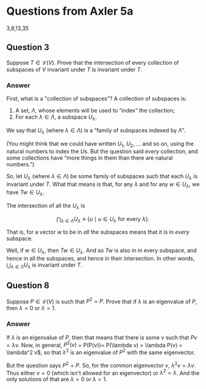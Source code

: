 # Questions from Axler 5a

3,8,13,35

## Question 3

Suppose $T \in \mathcal{L}(V)$. Prove that the intersection of every
collection of subspaces of $V$ invariant under $T$ is invariant
under $T$.

### Answer

First, what is a "collection of subspaces"? A collection of subspaces
is:
  1. A set, $\Lambda$, whose elements will be used to “index” the collection;
  2. For each $\lambda\in\Lambda$, a subspace $U_\lambda$.

We say that $U_\lambda$ (where $\lambda\in \Lambda$) is a “family of
subspaces indexed by $\Lambda$”.

(You might think that we could have written $U_1$, $U_2$, ... and so
on, using the natural numbers to index the $`U`$s. But the question
said _every_ collection, and some collections have “more things in
them than there are natural numbers.”)

So, let $U_\lambda$ (where $\lambda\in\Lambda$) be some family of
subspaces such that each $U_\lambda$ is invariant under $T$. What that
means is that, for any $\lambda$ and for any $w\in U_\lambda$, we have
$Tw\in U_\lambda$.

The intersection of all the $U_\lambda$ is
```math
\bigcap_{\lambda\in\Lambda} U_\lambda \equiv \{ u \mid u\in U_\lambda 
\text{ for every }\lambda\}.
```

That is, for a vector $w$ to be in _all_ the subspaces means that it
is in _every_ subspace. 

Well, if $w\in U_\lambda$, then $Tw\in U_\lambda$. And so $Tw$ is also
in in every subspace, and hence in all the subspaces, and hence in
their intersection. In other words, $\bigcup_{\lambda\in\Lambda}
U_\lambda$ is invariant under $T$.


## Question 8

Suppose $P\in\mathcal{L}(V)$ is such that $P^2=P$. Prove that if
$\lambda$ is an eigenvalue of $P$, then $\lambda = 0$ or $\lambda =
1$.

### Answer

If $\lambda$ is an eigenvalue of $P$, then that means that there is
some $v$ such that $Pv=\lambda v$. Now, in general, $P^2(v)$ =
P(P(v))= P(\lambda v) = \lambda P(v) = \lambda^2 v$, so that
$\lambda^2$ is an eigenvalue of $P^2$ with the same eigenvector. 

But the question says $P^2 = P$. So, for the common eigenvector $v$,
$\lambda^2 v = \lambda v$. Thus either $v=0$ (which isn't allowed for
an eigenvector) or $\lambda^2=\lambda$. And the only solutions of that
are $\lambda=0$ or $\lambda=1$. 







